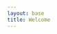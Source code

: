 ```yaml
---
layout: base
title: Welcome
---
```


<div class="cotainer">
      <div class="item-box clearfix">
             <div class="item">
              <div class="item-content">
                <img src="../assets/img/ae0da541jw1ey3zxfc5coj216o0o04cb.jpg" alt="">
              </div>
             </div>
             <div class="item">
              <div class="item-content">
                <img src="../assets/img/ae0da541jw1ey3zxfc5coj216o0o04cb.jpg" alt="">
              </div>
             </div>
             <div class="item">
              <div class="item-content">
                <img src="../assets/img/ae0da541jw1ey3zxfc5coj216o0o04cb.jpg" alt="">
              </div>
             </div>
      </div>
       <div class="item-box clearfix">
             <div class="item">
              <div class="item-content">
                <img src="../assets/img/ae0da541jw1ey3zxfc5coj216o0o04cb.jpg" alt="">
              </div>
             </div>
             <div class="item">
              <div class="item-content">
                <img src="../assets/img/ae0da541jw1ey5m7ecrauj21540q0n8p.jpg" alt="">
              </div>
             </div>
             <div class="item">
              <div class="item-content">
                <img src="../assets/img/ae0da541jw1ey5m7ecrauj21540q0n8p.jpg" alt="">
              </div>
             </div>
      </div>
</div>
